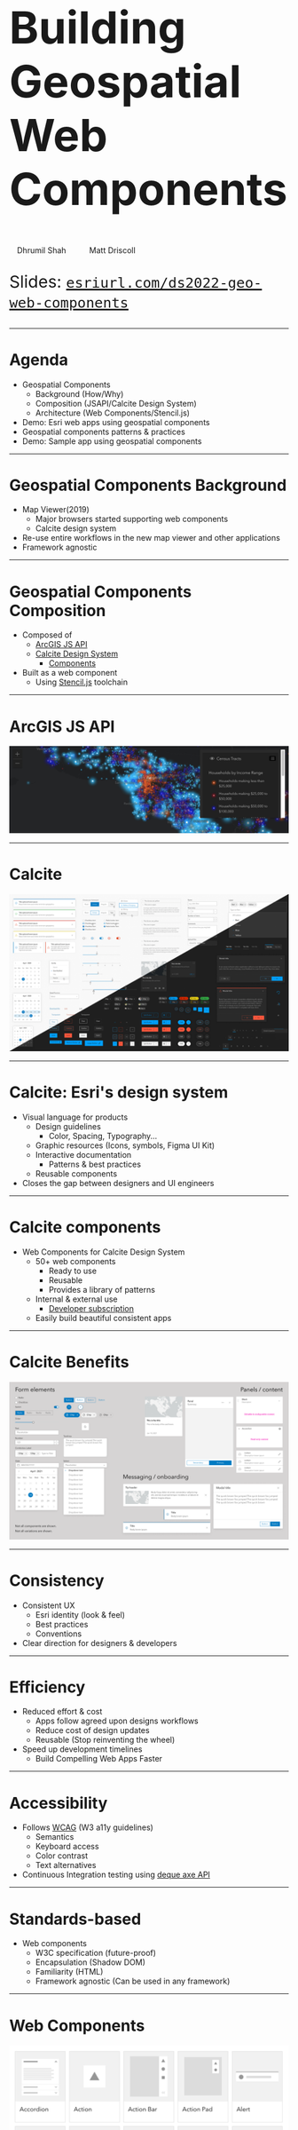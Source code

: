 <!-- .slide: data-background="img/2022/dev-summit/bg-1.png" data-background-size="cover" -->

<h1 style="text-align: left; font-size: 80px;">Building Geospatial Web Components</h1>

<p style="display: flex; line-height: normal; gap: 14px; color: var(--r-section-subhead-color);"><calcite-avatar scale="l" full-name="Dhrumil Shah" thumbnail="./img/dhrumil.jpeg"></calcite-avatar>Dhrumil Shah<calcite-avatar style="margin-left: 14px" scale="l" full-name="Matt Driscoll" thumbnail="./img/matt.jpeg"></calcite-avatar>Matt Driscoll </p>

<p style="text-align: left; font-size: 30px;">Slides: <a href="https://esriurl.com/ds2022-geo-web-components"><code>esriurl.com/ds2022-geo-web-components</code></a></p>

---

# Agenda

- Geospatial Components <!-- Matt -->
  - Background (How/Why)<!-- Matt -->
  - Composition (JSAPI/Calcite Design System)<!-- Matt -->
  - Architecture (Web Components/Stencil.js)<!-- Matt -->
- Demo: Esri web apps using geospatial components <!-- Dhrumil -->
- Geospatial components patterns & practices <!-- Here we talk about patterns, best practices, jsapi intergration, etc --> <!-- Dhrumil -->
- Demo: Sample app using geospatial components  <!-- Matt/Dhrumil -->

---

# Geospatial Components Background

- Map Viewer(2019)
  - Major browsers started supporting web components
  - Calcite design system
- Re-use entire workflows in the new map viewer and other applications
- Framework agnostic

---

# Geospatial Components Composition

- Composed of
  - [ArcGIS JS API](https://developers.arcgis.com/javascript/latest/)
  - [Calcite Design System](https://developers.arcgis.com/calcite-design-system/)
    - [Components](https://developers.arcgis.com/calcite-design-system/components/)
- Built as a web component
  - Using [Stencil.js](https://stenciljs.com/) toolchain

---

# ArcGIS JS API

![jsapi](img/jsapi.png)

---

<!-- .slide: data-background="img/2022/dev-summit/bg-7.png" data-background-size="cover" -->

# Calcite

![calcite](img/calcite.png)

---

<!-- .slide: data-background="img/2022/dev-summit/bg-7.png" data-background-size="cover" -->

# Calcite: Esri's design system

- Visual language for products
  - Design guidelines
    - Color, Spacing, Typography...
  - Graphic resources (Icons, symbols, Figma UI Kit)
  - Interactive documentation
    - Patterns & best practices
  - Reusable components
- Closes the gap between designers and UI engineers

---

# Calcite components

- Web Components for Calcite Design System
  - 50+ web components
    - Ready to use
    - Reusable
    - Provides a library of patterns
  - Internal & external use
    - [Developer subscription](https://developers.arcgis.com/pricing/build-arcgis-solutions/)
  - Easily build beautiful consistent apps

---

# Calcite Benefits

![zoology](img/zoology.png)

---

# Consistency <calcite-icon icon="thumbs-up"></calcite-icon>

- Consistent UX
  - Esri identity (look & feel)
  - Best practices
  - Conventions
- Clear direction for designers & developers

---

# Efficiency <calcite-icon icon="thumbs-up"></calcite-icon>

- Reduced effort & cost
  - Apps follow agreed upon designs workflows
  - Reduce cost of design updates
  - Reusable (Stop reinventing the wheel)
- Speed up development timelines
  - Build Compelling Web Apps Faster

---

# Accessibility <calcite-icon icon="thumbs-up"></calcite-icon>

- Follows [WCAG](https://www.w3.org/WAI/standards-guidelines/wcag/) (W3 a11y guidelines)
  - Semantics
  - Keyboard access
  - Color contrast
  - Text alternatives
- Continuous Integration testing using [deque axe API](https://www.deque.com/)

---

# Standards-based <calcite-icon icon="thumbs-up"></calcite-icon>

- Web components
  - W3C specification (future-proof)
  - Encapsulation (Shadow DOM)
  - Familiarity (HTML)
  - Framework agnostic (Can be used in any framework)

---

<!-- .slide: data-background="img/2022/dev-summit/bg-7.png" data-background-size="cover" -->

# Web Components

![components](img/components.png)

---

# About Web Components

- Suite of different technologies (web standards)
- Allows you to create reusable custom elements
  - Functionality encapsulated
  - Utilize them in your web apps
- Supported by modern browsers

---

# Web Components Tech

- Custom elements
  - Browser-compatible elements
  - Use native APIs
  - DOM element lifecycle
- HTML slotting
- `<slot>` elements
- Shadow DOM
  - Encapsulates component HTML & CSS
  - `<slot>` tag for distributing content

---

# Configuring Web Components

Properties & Attributes

```html
<my-component prop="myValue"></my-component>
```

Slots

```html
<my-component><button slot="footer" /></my-component>
```

---

# Named Slots

To customize certain regions

```html
<calcite-card>
  <h3 slot="title">Nicolas Cage</h3>
  <img slot="thumbnail" src="https://www.placecage.com/c/300/136" />
  <span slot="subtitle"
    >Nicolas Kim Coppola, known professionally as Nicolas Cage, is an American
    actor and filmmaker.</span
  >
</calcite-card>
```

<iframe width="310" height="310" data-src="snippets/card.html" data-preload scrolling="no"></iframe>

---

# Default Slots

For default content placement

```html
<calcite-split-button primary-text="My Button!">
  <calcite-dropdown-group>
    <calcite-dropdown-item>Option 1</calcite-dropdown-item>
    <calcite-dropdown-item>Option 2</calcite-dropdown-item>
    <calcite-dropdown-item>Option 3</calcite-dropdown-item>
  </calcite-dropdown-group>
</calcite-split-button>
```

<calcite-split-button primary-text="My Button!">
  <calcite-dropdown-group>
    <calcite-dropdown-item>Option 1</calcite-dropdown-item>
    <calcite-dropdown-item>Option 2</calcite-dropdown-item>
    <calcite-dropdown-item>Option 3</calcite-dropdown-item>
  </calcite-dropdown-group>
</calcite-split-button>

---

# Basic Web Component

```js
class MyComponent extends HTMLElement {
  connectedCallback() {
    this.innerHTML = `<h1>Hello world</h1>`;
  }
}

customElements.define("my-component", MyComponent);
```

```html
<my-component></my-component>
```

---

<!-- .slide: data-background="img/2022/dev-summit/bg-7.png" data-background-size="cover" -->

# Building Web Components

---

# Stencil.js

[![Stencil.js](img/stencil-logo.png)](https://stenciljs.com/)

- Toolchain for building Design Systems
- Built by Ionic Framework team
- Compiles Web Components
- Virtual DOM, Typescript, and JSX
- [Getting Started](https://stenciljs.com/docs/getting-started)

---

# Basic Component Class

```jsx
import { Component, Prop, h } from "@stencil/core";

@Component({
  tag: "my-first-component",
})
export class MyComponent {
  // Name should be a public property on component
  @Prop() name: string;

  render() {
    return <p>My name is {this.name}</p>;
  }
}
```

---

# Basic Component HTML Markup

```html
<my-first-component name="Matt">
</my-first-component>
```

When rendered, the browser will display `My name is Matt`

---

# Geospatial Components

- Map Viewer(2019)
  - Major browsers started supporting web components
  - Calcite design system
- Re-use entire workflows in the new map viewer and other applications
- Framework agnostic

---

# Geospatial Components Composition

- Composed of
  - ArcGIS JS API
  - Calcite Design System components
- Built as a web component
  - Stencil.js

---

# Map viewer Architecture

- Host application
  - It provides the application shell which is built using the calcite components based on the ArcGIS for JavaScript Widget framework

- Map Viewer is built as a micro frontend based application as a composition of features developed as web components by different teams.

- Some of the Geospatial web components/Micro-Frontends used in Map Viewer
  - Popup configurator
  - Effects
  - Sketch
  - Charts
  - Symbology


# Demo: Esri web apps using geospatial components

---

# Benefits of Micro frontend  Architecture

- Benefits of Micro frontend Architecture
  - Independence: In a traditional monolithic architecture, The application is tied to one single framework, whereas in Micro frontend approach the components like charts, popups can chose their own technology stack, are self-contained and independently upgradable.
  - Easier change management: Since we are building smaller component based micro apps which are independent from the application it simplifies change management.
  - Speed of Development: The autonomy in decision making allows the component teams to deliver the features much more faster than the traditional model.
  - Mission Focussed: Each feature being built as Micro Applications using web component means it is more focussed in its mission to develop, test and refactor than monolith.

# Geospatial components patterns & practices

- Micro frontend composition in the browser: Using Web Components provides us a client-side composition approach to compose these different features to map viewer.

  - Shared Design System: As multiple teams are building components to use in Map Viewer like large application , having a shared design system like calcite components becomes important to provide consistent look and feel across all frontend components.
  - "Props Down, Events Up" communication pattern is used from the MapViewer App to pass different required properties in each micro app based components.
  - It is recommended the Components get the application state via Props than having shared state with the Application Shell.

-

---

# Demo: Sample app using geospatial components

TODO

---

<!-- .slide: data-background="img/2022/dev-summit/bg-7.png" data-background-size="cover" -->

# Questions? 🤔

---

<!-- .slide: data-background="img/2022/dev-summit/bg-7.png" data-background-size="cover" -->

Please provide your feedback for this session by clicking on the session survey link directly below the video.

<!-- .element: style="margin: 0 20%;" -->

---

<!-- .slide: data-background="img/2022/dev-summit/bg-8.png" data-background-size="cover" -->

---

<h1 style="text-align: left; font-size: 48px;">Section Header</h1>
<p style="text-align: left; font-size: 24px; color: var(--r-section-subhead-color);">Section Subhead</p>

---

<h2 data-id="code-title">Code Example</h2>
<pre data-id="code-animation"><code class="hljs" data-trim data-line-numbers>
import React, { useState } from 'react';

function Example() {
const [count, setCount] = useState(0);
return (
...
);
}
</code></pre>

